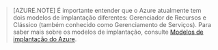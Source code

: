  >[AZURE.NOTE] É importante entender que o Azure atualmente tem dois modelos de implantação diferentes: Gerenciador de Recursos e Clássico (também conhecido como Gerenciamento de Serviços). Para saber mais sobre os modelos de implantação, consulte [Modelos de implantação do Azure](../azure-classic-rm.md).

<!-----HONumber=Nov15_HO2-->